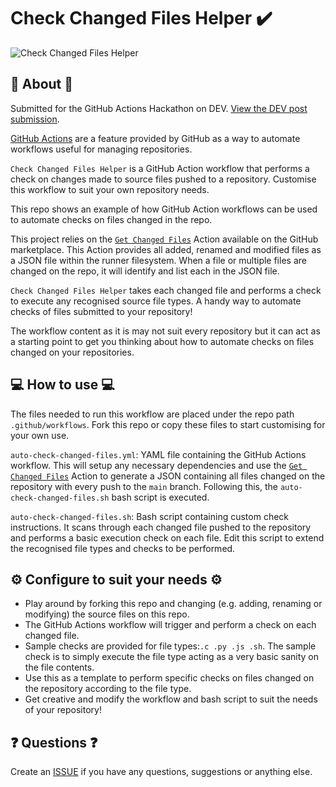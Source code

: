 #  Check Changed Files Helper ✔️

![Check Changed Files Helper](https://res.cloudinary.com/practicaldev/image/fetch/s--NNZjm2uc--/c_imagga_scale,f_auto,fl_progressive,h_420,q_auto,w_1000/https://dev-to-uploads.s3.amazonaws.com/uploads/articles/q5483y5sadyg3nqf3gu8.png)

##  📜 About 📜

Submitted for the GitHub Actions Hackathon on DEV. [View the DEV post submission](https://dev.to/funbeedev/check-changed-files-helper-github-actions-4dao).

[GitHub Actions](https://github.com/features/actions) are a feature provided by GitHub as a way to automate workflows useful for managing repositories.

`Check Changed Files Helper` is a GitHub Action workflow that performs a check on changes made to source files pushed to a repository. Customise this workflow to suit your own repository needs.

This repo shows an example of how GitHub Action workflows can be used to automate checks on files changed in the repo.

This project relies on the [`Get Changed Files`](https://github.com/marketplace/actions/get-changed-files) Action available on the GitHub marketplace. This Action provides all added, renamed and modified files as a JSON file within the runner filesystem. When a file or multiple files are changed on the repo, it will identify and list each in the JSON file.

`Check Changed Files Helper` takes each changed file and performs a check to execute any recognised source file types. A handy way to automate checks of files submitted to your repository!

The workflow content as it is may not suit every repository but it can act as a starting point to get you thinking about how to automate checks on files changed on your repositories.


## 💻 How to use 💻

The files needed to run this workflow are placed under the repo path `.github/workflows`. Fork this repo or copy these files to start customising for your own use.

`auto-check-changed-files.yml`: YAML file containing the GitHub Actions workflow. This will setup any necessary dependencies and use the [`Get Changed Files`](https://github.com/marketplace/actions/get-changed-files) Action to generate a JSON containing all files changed on the repository with every push to the `main` branch. Following this, the `auto-check-changed-files.sh` bash script is executed.

`auto-check-changed-files.sh`: Bash script containing custom check instructions. It scans through each changed file pushed to the repository and performs a basic execution check on each file. Edit this script to extend the recognised file types and checks to be performed.


## ⚙️ Configure to suit your needs ⚙️
- Play around by forking this repo and changing (e.g. adding, renaming or modifying) the source files on this repo.
- The GitHub Actions workflow will trigger and perform a check on each changed file.
- Sample checks are provided for file types:`.c .py .js .sh`. The sample check is to simply execute the file type acting as a very basic sanity on the file contents.
- Use this as a template to perform specific checks on files changed on the repository according to the file type.
- Get creative and modify the workflow and bash script to suit the needs of your repository!


## ❓ Questions ❓
Create an [ISSUE](../../issues) if you have any questions, suggestions or anything else.
